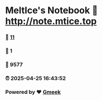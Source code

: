 # MeltIce's Notebook :link: http://note.mtice.top 
### :page_facing_up: [11](http://note.mtice.top/tag.html) 
### :speech_balloon: 1 
### :hibiscus: 9577 
### :alarm_clock: 2025-04-25 16:43:52 
### Powered by :heart: [Gmeek](https://github.com/Meekdai/Gmeek)
